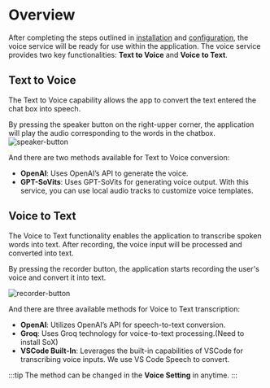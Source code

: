 # Overview

After completing the steps outlined in [installation](./installation.md) and [configuration](./configuration.md), the voice service will be ready for use within the application.   The voice service provides two key functionalities: **Text to Voice** and **Voice to Text**.

## Text to Voice
The Text to Voice capability allows the app to convert the text entered the chat box into speech.  

By pressing the speaker button on the right-upper corner, the application will play the audio corresponding to the words in the chatbox.   
![speaker-button](/img/voice-service/overview/speaker-button.png)  

And there are two methods available for Text to Voice conversion:

- **OpenAI**: Uses OpenAI’s API to generate the voice.
- **GPT-SoVits**: Uses GPT-SoVits for generating voice output. With this service, you can use local audio tracks to customize voice templates.

## Voice to Text
The Voice to Text functionality enables the application to transcribe spoken words into text. After recording, the voice input will be processed and converted into text.  

By pressing the recorder button, the application starts recording the user's voice and convert it into text.  

![recorder-button](/img/voice-service/overview/recorder-button.png) 

And there are three available methods for Voice to Text transcription:

- **OpenAI**: Utilizes OpenAI’s API for speech-to-text conversion.
- **Groq**: Uses Groq technology for voice-to-text processing.(Need to install SoX)
- **VSCode Built-In**: Leverages the built-in capabilities of VSCode for transcribing voice inputs. We use VS Code Speech to convert.

:::tip
The method can be changed in the **Voice Setting** in anytime. 
:::
